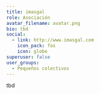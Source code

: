 ```yaml
---
title: imasgal
role: Asociación
avatar_filename: avatar.png
bio: tbd
social:
  - link: http://www.imasgal.com
    icon_pack: fas
    icon: globe
superuser: false
user_groups:
  - Pequeños colectivos
---
```

tbd